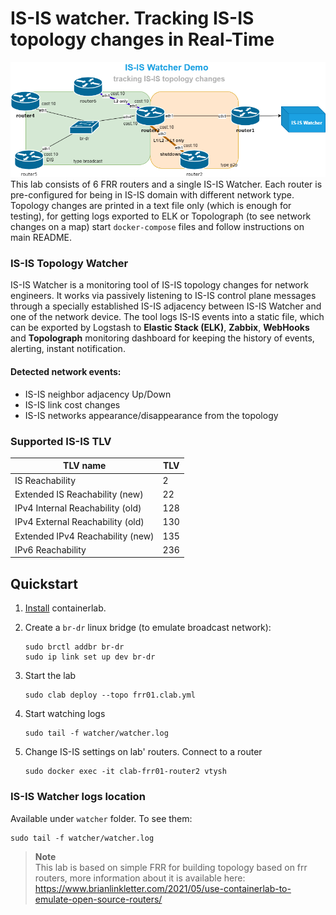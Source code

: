# IS-IS watcher. Tracking IS-IS topology changes in Real-Time

![IS-IS watcher containerlab](container_lab.drawio.png)
This lab consists of 6 FRR routers and a single IS-IS Watcher. Each router is pre-configured for being in IS-IS domain with different network type. Topology changes are printed in a text file only (which is enough for testing), for getting logs exported to ELK or Topolograph (to see network changes on a map) start `docker-compose` files and follow instructions on main README.

### IS-IS Topology Watcher
IS-IS Watcher is a monitoring tool of IS-IS topology changes for network engineers. It works via passively listening to IS-IS control plane messages through a specially established IS-IS adjacency between IS-IS Watcher and one of the network device. The tool logs IS-IS events into a static file, which can be exported by Logstash to **Elastic Stack (ELK)**, **Zabbix**, **WebHooks** and **Topolograph** monitoring dashboard for keeping the history of events, alerting, instant notification.

#### Detected network events:
* IS-IS neighbor adjacency Up/Down
* IS-IS link cost changes
* IS-IS networks appearance/disappearance from the topology

### Supported IS-IS TLV 
| TLV name                         | TLV |
|----------------------------------|-----|
| IS Reachability                  | 2   |
| Extended IS Reachability   (new) | 22  |
| IPv4 Internal Reachability (old) | 128 |
| IPv4 External Reachability (old) | 130 |
| Extended IPv4 Reachability (new) | 135 |
| IPv6 Reachability                | 236 |  

## Quickstart

1. [Install](https://containerlab.srlinux.dev/install/) containerlab.
2. Create a `br-dr` linux bridge (to emulate broadcast network):

    ```
    sudo brctl addbr br-dr
    sudo ip link set up dev br-dr
    ```

3. Start the lab
    ```
    sudo clab deploy --topo frr01.clab.yml
    ```

4. Start watching logs
    ```
    sudo tail -f watcher/watcher.log
    ```

5. Change IS-IS settings on lab' routers. Connect to a router
    ```
    sudo docker exec -it clab-frr01-router2 vtysh
    ```

### IS-IS Watcher logs location
Available under `watcher` folder. To see them:
```
sudo tail -f watcher/watcher.log
```


> **Note**  
> This lab is based on simple FRR for building topology based on frr routers, more information about it is available here: https://www.brianlinkletter.com/2021/05/use-containerlab-to-emulate-open-source-routers/

